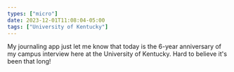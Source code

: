 ```yaml
---
types: ["micro"]
date: 2023-12-01T11:08:04-05:00
tags: ["University of Kentucky"]
---
```

My journaling app just let me know that today is the 6-year anniversary of my campus interview here at the University of Kentucky. Hard to believe it's been that long!
